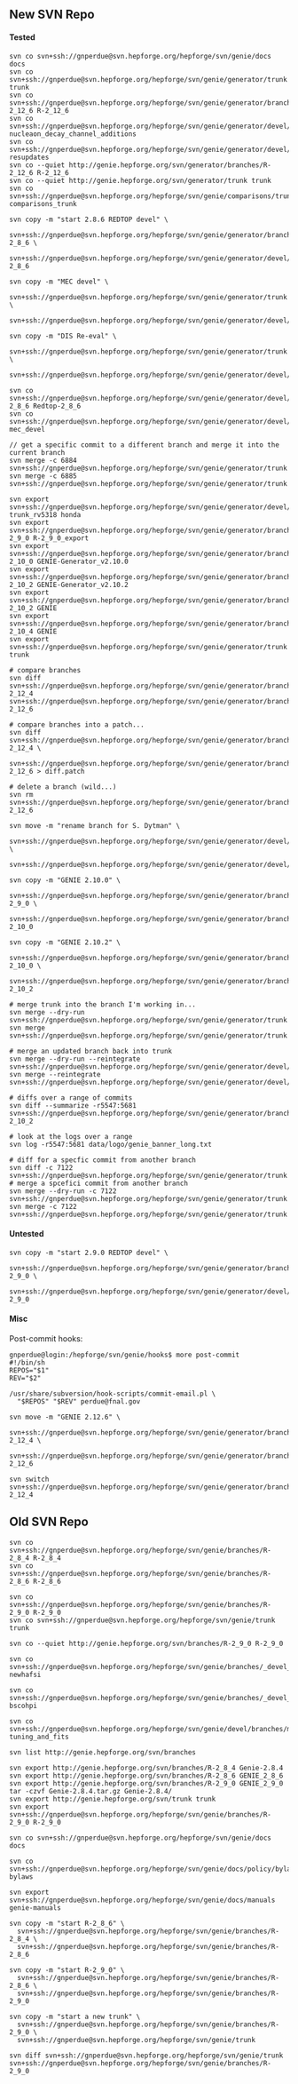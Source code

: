 ## New SVN Repo

#### Tested

    svn co svn+ssh://gnperdue@svn.hepforge.org/hepforge/svn/genie/docs docs
    svn co svn+ssh://gnperdue@svn.hepforge.org/hepforge/svn/genie/generator/trunk trunk
    svn co svn+ssh://gnperdue@svn.hepforge.org/hepforge/svn/genie/generator/branches/R-2_12_6 R-2_12_6
    svn co svn+ssh://gnperdue@svn.hepforge.org/hepforge/svn/genie/generator/devel/branches/nucleaon_decay_channel_additions nucleaon_decay_channel_additions
    svn co svn+ssh://gnperdue@svn.hepforge.org/hepforge/svn/genie/generator/devel/branches/resupdates resupdates
    svn co --quiet http://genie.hepforge.org/svn/generator/branches/R-2_12_6 R-2_12_6
    svn co --quiet http://genie.hepforge.org/svn/generator/trunk trunk
    svn co svn+ssh://gnperdue@svn.hepforge.org/hepforge/svn/genie/comparisons/trunk comparisons_trunk

    svn copy -m "start 2.8.6 REDTOP devel" \
      svn+ssh://gnperdue@svn.hepforge.org/hepforge/svn/genie/generator/branches/R-2_8_6 \
      svn+ssh://gnperdue@svn.hepforge.org/hepforge/svn/genie/generator/devel/branches/Redtop-2_8_6

    svn copy -m "MEC devel" \
      svn+ssh://gnperdue@svn.hepforge.org/hepforge/svn/genie/generator/trunk \
      svn+ssh://gnperdue@svn.hepforge.org/hepforge/svn/genie/generator/devel/branches/mec_devel

    svn copy -m "DIS Re-eval" \
      svn+ssh://gnperdue@svn.hepforge.org/hepforge/svn/genie/generator/trunk \
      svn+ssh://gnperdue@svn.hepforge.org/hepforge/svn/genie/generator/devel/branches/dis_reeval

    svn co svn+ssh://gnperdue@svn.hepforge.org/hepforge/svn/genie/generator/devel/branches/Redtop-2_8_6 Redtop-2_8_6
    svn co svn+ssh://gnperdue@svn.hepforge.org/hepforge/svn/genie/generator/devel/branches/mec_devel mec_devel

    // get a specific commit to a different branch and merge it into the current branch
    svn merge -c 6884 svn+ssh://gnperdue@svn.hepforge.org/hepforge/svn/genie/generator/trunk
    svn merge -c 6885 svn+ssh://gnperdue@svn.hepforge.org/hepforge/svn/genie/generator/trunk

    svn export svn+ssh://gnperdue@svn.hepforge.org/hepforge/svn/genie/generator/devel/branches/honda_flux-trunk_rv5318 honda
    svn export svn+ssh://gnperdue@svn.hepforge.org/hepforge/svn/genie/generator/branches/R-2_9_0 R-2_9_0_export
    svn export svn+ssh://gnperdue@svn.hepforge.org/hepforge/svn/genie/generator/branches/R-2_10_0 GENIE-Generator_v2.10.0
    svn export svn+ssh://gnperdue@svn.hepforge.org/hepforge/svn/genie/generator/branches/R-2_10_2 GENIE-Generator_v2.10.2
    svn export svn+ssh://gnperdue@svn.hepforge.org/hepforge/svn/genie/generator/branches/R-2_10_2 GENIE
    svn export svn+ssh://gnperdue@svn.hepforge.org/hepforge/svn/genie/generator/branches/R-2_10_4 GENIE
    svn export svn+ssh://gnperdue@svn.hepforge.org/hepforge/svn/genie/generator/trunk trunk

    # compare branches
    svn diff svn+ssh://gnperdue@svn.hepforge.org/hepforge/svn/genie/generator/branches/R-2_12_4 svn+ssh://gnperdue@svn.hepforge.org/hepforge/svn/genie/generator/branches/R-2_12_6

    # compare branches into a patch...
    svn diff svn+ssh://gnperdue@svn.hepforge.org/hepforge/svn/genie/generator/branches/R-2_12_4 \
      svn+ssh://gnperdue@svn.hepforge.org/hepforge/svn/genie/generator/branches/R-2_12_6 > diff.patch
  
    # delete a branch (wild...)
    svn rm svn+ssh://gnperdue@svn.hepforge.org/hepforge/svn/genie/generator/branches/R-2_12_6

    svn move -m "rename branch for S. Dytman" \
      svn+ssh://gnperdue@svn.hepforge.org/hepforge/svn/genie/generator/devel/branches/newfsi \
      svn+ssh://gnperdue@svn.hepforge.org/hepforge/svn/genie/generator/devel/branches/spectral_func_vt
      
    svn copy -m "GENIE 2.10.0" \
      svn+ssh://gnperdue@svn.hepforge.org/hepforge/svn/genie/generator/branches/R-2_9_0 \
      svn+ssh://gnperdue@svn.hepforge.org/hepforge/svn/genie/generator/branches/R-2_10_0

    svn copy -m "GENIE 2.10.2" \
      svn+ssh://gnperdue@svn.hepforge.org/hepforge/svn/genie/generator/branches/R-2_10_0 \
      svn+ssh://gnperdue@svn.hepforge.org/hepforge/svn/genie/generator/branches/R-2_10_2

    # merge trunk into the branch I'm working in...
    svn merge --dry-run svn+ssh://gnperdue@svn.hepforge.org/hepforge/svn/genie/generator/trunk
    svn merge svn+ssh://gnperdue@svn.hepforge.org/hepforge/svn/genie/generator/trunk

    # merge an updated branch back into trunk
    svn merge --dry-run --reintegrate svn+ssh://gnperdue@svn.hepforge.org/hepforge/svn/genie/generator/devel/branches/resupdates
    svn merge --reintegrate svn+ssh://gnperdue@svn.hepforge.org/hepforge/svn/genie/generator/devel/branches/resupdates

    # diffs over a range of commits
    svn diff --summarize -r5547:5681 svn+ssh://gnperdue@svn.hepforge.org/hepforge/svn/genie/generator/branches/R-2_10_2

    # look at the logs over a range
    svn log -r5547:5681 data/logo/genie_banner_long.txt 

    # diff for a specfic commit from another branch
    svn diff -c 7122 svn+ssh://gnperdue@svn.hepforge.org/hepforge/svn/genie/generator/trunk
    # merge a spcefici commit from another branch
    svn merge --dry-run -c 7122 svn+ssh://gnperdue@svn.hepforge.org/hepforge/svn/genie/generator/trunk
    svn merge -c 7122 svn+ssh://gnperdue@svn.hepforge.org/hepforge/svn/genie/generator/trunk


#### Untested

    svn copy -m "start 2.9.0 REDTOP devel" \
      svn+ssh://gnperdue@svn.hepforge.org/hepforge/svn/genie/generator/branches/R-2_9_0 \
      svn+ssh://gnperdue@svn.hepforge.org/hepforge/svn/genie/generator/devel/branches/Redtop-2_9_0

#### Misc

Post-commit hooks:

    gnperdue@login:/hepforge/svn/genie/hooks$ more post-commit
    #!/bin/sh
    REPOS="$1"
    REV="$2"

    /usr/share/subversion/hook-scripts/commit-email.pl \
      "$REPOS" "$REV" perdue@fnal.gov

    svn move -m "GENIE 2.12.6" \
        svn+ssh://gnperdue@svn.hepforge.org/hepforge/svn/genie/generator/branches/R-2_12_4 \
        svn+ssh://gnperdue@svn.hepforge.org/hepforge/svn/genie/generator/branches/R-2_12_6

    svn switch svn+ssh://gnperdue@svn.hepforge.org/hepforge/svn/genie/generator/branches/R-2_12_4

## Old SVN Repo

    svn co svn+ssh://gnperdue@svn.hepforge.org/hepforge/svn/genie/branches/R-2_8_4 R-2_8_4
    svn co svn+ssh://gnperdue@svn.hepforge.org/hepforge/svn/genie/branches/R-2_8_6 R-2_8_6

    svn co svn+ssh://gnperdue@svn.hepforge.org/hepforge/svn/genie/branches/R-2_9_0 R-2_9_0
    svn co svn+ssh://gnperdue@svn.hepforge.org/hepforge/svn/genie/trunk trunk

    svn co --quiet http://genie.hepforge.org/svn/branches/R-2_9_0 R-2_9_0

    svn co svn+ssh://gnperdue@svn.hepforge.org/hepforge/svn/genie/branches/_devel_branch_not_for_users_01may13_sd_hj3ga7sk2va8q newhafsi

    svn co svn+ssh://gnperdue@svn.hepforge.org/hepforge/svn/genie/branches/_devel_branch_not_for_users_v280_06jun13_hugh_nd9832nxll3a1 bscohpi

    svn co svn+ssh://gnperdue@svn.hepforge.org/hepforge/svn/genie/devel/branches/miniboone_fits tuning_and_fits

    svn list http://genie.hepforge.org/svn/branches 

    svn export http://genie.hepforge.org/svn/branches/R-2_8_4 Genie-2.8.4
    svn export http://genie.hepforge.org/svn/branches/R-2_8_6 GENIE_2_8_6
    svn export http://genie.hepforge.org/svn/branches/R-2_9_0 GENIE_2_9_0
    tar -czvf Genie-2.8.4.tar.gz Genie-2.8.4/
    svn export http://genie.hepforge.org/svn/trunk trunk
    svn export svn+ssh://gnperdue@svn.hepforge.org/hepforge/svn/genie/branches/R-2_9_0 R-2_9_0

    svn co svn+ssh://gnperdue@svn.hepforge.org/hepforge/svn/genie/docs docs

    svn co svn+ssh://gnperdue@svn.hepforge.org/hepforge/svn/genie/docs/policy/bylaws bylaws

    svn export svn+ssh://gnperdue@svn.hepforge.org/hepforge/svn/genie/docs/manuals genie-manuals

    svn copy -m "start R-2_8_6" \
      svn+ssh://gnperdue@svn.hepforge.org/hepforge/svn/genie/branches/R-2_8_4 \
      svn+ssh://gnperdue@svn.hepforge.org/hepforge/svn/genie/branches/R-2_8_6

    svn copy -m "start R-2_9_0" \
      svn+ssh://gnperdue@svn.hepforge.org/hepforge/svn/genie/branches/R-2_8_6 \
      svn+ssh://gnperdue@svn.hepforge.org/hepforge/svn/genie/branches/R-2_9_0

    svn copy -m "start a new trunk" \
      svn+ssh://gnperdue@svn.hepforge.org/hepforge/svn/genie/branches/R-2_9_0 \
      svn+ssh://gnperdue@svn.hepforge.org/hepforge/svn/genie/trunk

    svn diff svn+ssh://gnperdue@svn.hepforge.org/hepforge/svn/genie/trunk svn+ssh://gnperdue@svn.hepforge.org/hepforge/svn/genie/branches/R-2_9_0
